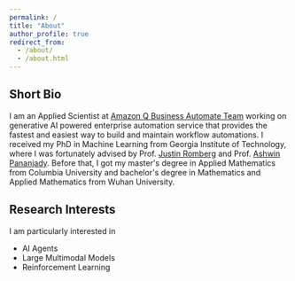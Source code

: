 ```yaml
---
permalink: /
title: "About"
author_profile: true
redirect_from: 
  - /about/
  - /about.html
---
```


## Short Bio

I am an Applied Scientist at [Amazon Q Business Automate Team](https://aws.amazon.com/q/business/) working on generative AI powered enterprise automation service that provides the fastest and easiest way to build and maintain workflow automations. I received my PhD in Machine Learning from Georgia Institute of Technology, where I was fortunately advised by Prof. [Justin Romberg](https://ece.gatech.edu/directory/justin-romberg) and Prof. [Ashwin Pananjady](https://sites.gatech.edu/ashwin-pananjady/). Before that, I got my master's degree in Applied Mathematics from Columbia University and bachelor's degree in Mathematics and Applied Mathematics from Wuhan University.

## Research Interests

I am particularly interested in

- AI Agents
- Large Multimodal Models
- Reinforcement Learning
